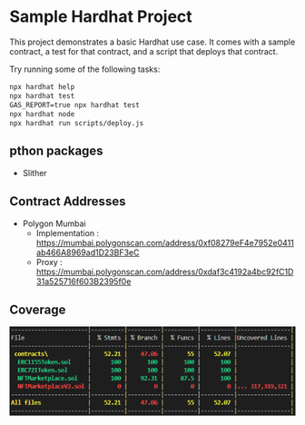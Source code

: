 # Sample Hardhat Project

This project demonstrates a basic Hardhat use case. It comes with a sample contract, a test for that contract, and a script that deploys that contract.

Try running some of the following tasks:

```shell
npx hardhat help
npx hardhat test
GAS_REPORT=true npx hardhat test
npx hardhat node
npx hardhat run scripts/deploy.js
```

## pthon packages
- Slither


## Contract Addresses
- Polygon Mumbai
    - Implementation : https://mumbai.polygonscan.com/address/0xf08279eF4e7952e0411ab466A8969ad1D23BF3eC
    - Proxy : https://mumbai.polygonscan.com/address/0xdaf3c4192a4bc92fC1D31a525716f603B2395f0e

## Coverage 
![Test Coverage](readmeImages/coverage.png "test Coverage")
